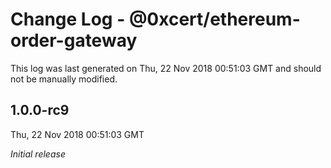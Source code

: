 # Change Log - @0xcert/ethereum-order-gateway

This log was last generated on Thu, 22 Nov 2018 00:51:03 GMT and should not be manually modified.

## 1.0.0-rc9
Thu, 22 Nov 2018 00:51:03 GMT

*Initial release*

